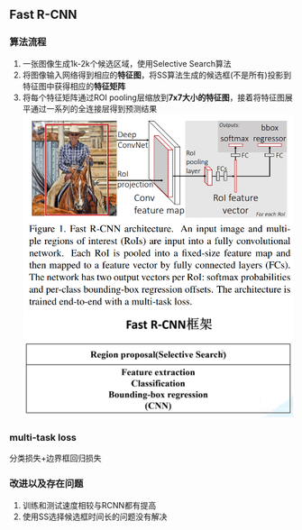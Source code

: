 ## Fast R-CNN
### 算法流程
1. 一张图像生成1k-2k个候选区域，使用Selective Search算法
2. 将图像输入网络得到相应的**特征图**，将SS算法生成的候选框(不是所有)投影到特征图中获得相应的**特征矩阵**
3. 将每个特征矩阵通过ROI pooling层缩放到**7x7大小的特征图**，接着将特征图展平通过一系列的全连接层得到预测结果
![Fast RCNN流程图](./pics/3-1.png)
![Fast RCNN框架](./pics/3-2.png)

### multi-task loss
分类损失+边界框回归损失

### 改进以及存在问题
1. 训练和测试速度相较与RCNN都有提高
2. 使用SS选择候选框时间长的问题没有解决